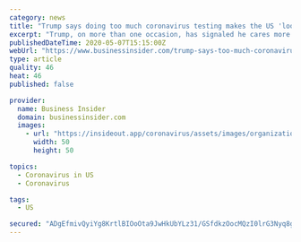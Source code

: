 ```yaml
---
category: news
title: "Trump says doing too much coronavirus testing makes the US 'look bad' as he pushes for the country to reopen"
excerpt: "Trump, on more than one occasion, has signaled he cares more about optics than fully grasping the scale of the coronavirus outbreak in the US."
publishedDateTime: 2020-05-07T15:15:00Z
webUrl: "https://www.businessinsider.com/trump-says-too-much-coronavirus-testing-makes-us-look-bad-2020-5"
type: article
quality: 46
heat: 46
published: false

provider:
  name: Business Insider
  domain: businessinsider.com
  images:
    - url: "https://insideout.app/coronavirus/assets/images/organizations/businessinsider.com-50x50.jpg"
      width: 50
      height: 50

topics:
  - Coronavirus in US
  - Coronavirus

tags:
  - US

secured: "ADgEfmivQyiYg8KrtlBIOoOta9JwHkUbYLz31/GSfdkzOocMQzI0lrG3Nyq8gceHk3eyfuT7WnJgpke/0uHiwrQiOpV5073TZRMTypW9MkfjYpw4CRwYnouA+vX62mxm2ibp0uOPrNacSPnvsn3kko4/ZqSb5NTVFWm0V+uqqMNt11HgNf+i4vUKOVgAbrD9mLLSFw8V0kkKh4DfA/ntsQNpXkehJiYrhCowFWE/JpNMXCIu/EPV8AzEDgKD3qDXtBgXb9CGprJ3d95u0S7H7R30SMiaAJ4MPAV1BMHxpaw6JqZVtIgxS88rUS74g0w3Ykw0PfEAh7AZIZFeBwFz8WEAm9DY8dREgX++8S/BrO42DrmrKqyvQ0xayvi8uqG5NORQzwE7hcoJ/p51E++hxuAHbYZJhEnKi8QYW988KU67fVsUtFAk3+6GlWobY5AuGZgGQVq4XoWPxGdwzOwBOhs+sVJ0Z3x3FGyaVAs+OQA=;fSvTRT6u7gqQqmig8a2n7g=="
---
```


